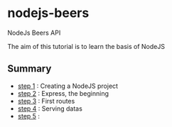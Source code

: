 # nodejs-beers
NodeJs Beers API

The aim of this tutorial is to learn the basis of NodeJS

## Summary

+ [step 1](steps/step1.md) : Creating a NodeJS project
+ [step 2](steps/step2.md) : Express, the beginning
+ [step 3](steps/step3.md) : First routes
+ [step 4](steps/step4.md) : Serving datas
+ [step 5](steps/step5.md) :  
